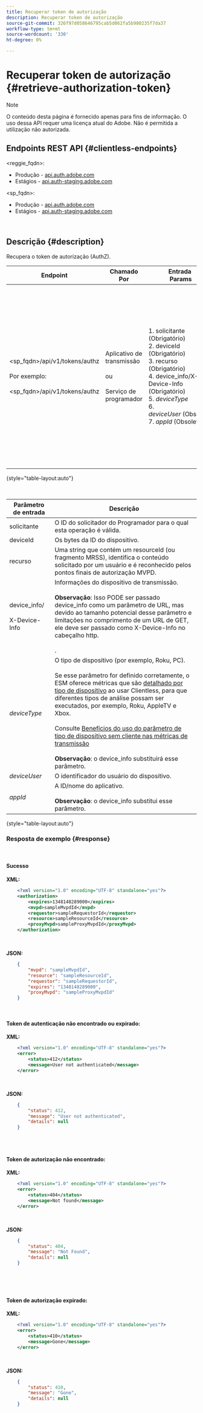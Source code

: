 ```yaml
---
title: Recuperar token de autorização
description: Recuperar token de autorização
source-git-commit: 326f97d058646795cab5d062fa5b980235f7da37
workflow-type: tm+mt
source-wordcount: '330'
ht-degree: 0%

---
```



# Recuperar token de autorização {#retrieve-authorization-token}

>[!NOTE]
>
>O conteúdo desta página é fornecido apenas para fins de informação. O uso dessa API requer uma licença atual do Adobe. Não é permitida a utilização não autorizada.

## Endpoints REST API {#clientless-endpoints}

&lt;reggie_fqdn>:

* Produção - [api.auth.adobe.com](http://api.auth.adobe.com/)
* Estágios - [api.auth-staging.adobe.com](http://api.auth-staging.adobe.com/)

&lt;sp_fqdn>:

* Produção - [api.auth.adobe.com](http://api.auth.adobe.com/)
* Estágios - [api.auth-staging.adobe.com](http://api.auth-staging.adobe.com/)

</br>

## Descrição {#description}

Recupera o token de autorização (AuthZ).  


| Endpoint | Chamado  </br>Por | Entrada   </br>Params | HTTP  </br>Método | Resposta | HTTP  </br>Resposta |
| --- | --- | --- | --- | --- | --- |
| &lt;sp_fqdn>/api/v1/tokens/authz</br></br>Por exemplo:</br></br>&lt;sp_fqdn>/api/v1/tokens/authz | Aplicativo de transmissão</br></br>ou</br></br>Serviço de programador | 1. solicitante (Obrigatório)</br>2.  deviceId (Obrigatório)</br>3.  recurso (Obrigatório)</br>4.  device_info/X-Device-Info (Obrigatório)</br>5.  _deviceType_</br> 6.  _deviceUser_ (Obsoleto)</br>7.  _appId_ (Obsoleto) | GET | 1. Sucesso</br>2.  Token de autenticação  </br>    não encontrado ou expirou:   </br>    Motivo da explicação XML  </br>    token de autenticação não encontrado</br>3.  Token de autorização  </br>    não encontrado:  </br>    Explicação do XML</br>4.  Token de autorização  </br>    expirado:  </br>    Explicação do XML | 200 - Sucesso  </br>412 - No AuthN</br></br>404 - No AuthZ</br></br>410 - AuthZ Expirado |

{style="table-layout:auto"}

</br>

| Parâmetro de entrada | Descrição |
| --- | --- |
| solicitante | O ID do solicitador do Programador para o qual esta operação é válida. |
| deviceId | Os bytes da ID do dispositivo. |
| recurso | Uma string que contém um resourceId (ou fragmento MRSS), identifica o conteúdo solicitado por um usuário e é reconhecido pelos pontos finais de autorização MVPD. |
| device_info/</br></br>X-Device-Info | Informações do dispositivo de transmissão.</br></br>**Observação**: Isso PODE ser passado device_info como um parâmetro de URL, mas devido ao tamanho potencial desse parâmetro e limitações no comprimento de um URL de GET, ele deve ser passado como X-Device-Info no cabeçalho http. </br></br><!--See the full details in [Passing Device and Connection Information](http://tve.helpdocsonline.com/passing-device-information)-->. |
| _deviceType_ | O tipo de dispositivo (por exemplo, Roku, PC).</br></br>Se esse parâmetro for definido corretamente, o ESM oferece métricas que são [detalhado por tipo de dispositivo](/help/authentication/entitlement-service-monitoring-overview.md#clientless_device_type) ao usar Clientless, para que diferentes tipos de análise possam ser executados, por exemplo, Roku, AppleTV e Xbox.</br></br>Consulte [Benefícios do uso do parâmetro de tipo de dispositivo sem cliente nas métricas de transmissão ](/help/authentication/benefits-of-using-the-clientless-devicetype-parameter-in-pass-metrics.md)</br></br>**Observação**: o device_info substituirá esse parâmetro. |
| _deviceUser_ | O identificador do usuário do dispositivo. |
| _appId_ | A ID/nome do aplicativo. </br></br>**Observação**: o device_info substitui esse parâmetro. |

{style="table-layout:auto"}


### Resposta de exemplo {#response}

 

#### Sucesso

**XML:**

```XML
    <?xml version="1.0" encoding="UTF-8" standalone="yes"?>
    <authorization>
        <expires>1348148289000</expires>
        <mvpd>sampleMvpdId</mvpd>
        <requestor>sampleRequestorId</requestor>
        <resource>sampleResourceId</resource>
        <proxyMvpd>sampleProxyMvpdId</proxyMvpd>
    </authorization>
```

 

**JSON:**

```JSON
    {
        "mvpd": "sampleMvpdId",
        "resource": "sampleResourceId",
        "requestor": "sampleRequestorId",
        "expires": "1348148289000",
        "proxyMvpd": "sampleProxyMvpdId"
    }
```

 </br>


#### Token de autenticação não encontrado ou expirado:

**XML:**

```XML
    <?xml version="1.0" encoding="UTF-8" standalone="yes"?>
    <error>
        <status>412</status>
        <message>User not authenticated</message>
    </error>
```

 

**JSON:**

```JSON
    {
        "status": 412,
        "message": "User not authenticated",
        "details": null
    }
```

</br>
 

#### Token de autorização não encontrado:

**XML:**

```XML
    <?xml version="1.0" encoding="UTF-8" standalone="yes"?>
    <error>
        <status>404</status>
        <message>Not found</message>
    </error>
```

 

**JSON:**

```JSON
    {
        "status": 404,
        "message": "Not Found",
        "details": null
    }
```

</br>

 

#### Token de autorização expirado:

**XML:**

```XML
    <?xml version="1.0" encoding="UTF-8" standalone="yes"?>
    <error>
        <status>410</status>
        <message>Gone</message>
    </error>
```

 

**JSON:**

```JSON
    {
        "status": 410,
        "message": "Gone",
        "details": null
    }
```
